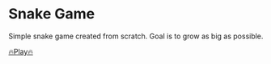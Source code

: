 # Snake Game

Simple snake game created from scratch. Goal is to grow as big as possible.

[🔥Play🔥](https://goodleby.github.io/snake-game/dist)
